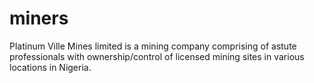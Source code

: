 # miners

Platinum Ville Mines limited is a mining company comprising of astute professionals with ownership/control of licensed mining sites in various locations in Nigeria.
